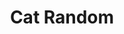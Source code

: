 ---
title: Cat Random
featuredImage: /uploads/gatito_random.png
ecommerceImage: /uploads/regucom.png
description: Hundrends of random pictures of lovely Cats 
release: 2021
genre: API + JS Vanilla
tags:
   - JS Vanilla
   - API
---